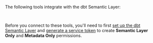 The following tools integrate with the dbt Semantic Layer:


<div className="grid--3-col">

 <Card
    title="Tableau (beta)"
    link="/docs/use-dbt-semantic-layer/gsheets"
    body="Learn how to connect to Tableau for querying metrics and collaborating with your team. Available in beta."
    icon="tableau-software"/>

<Card
    title="Google Sheets (Available end of Oct)"
    link="/docs/use-dbt-semantic-layer/tableau"
    body="Discover how to connect to Google Sheets for querying metrics and collaborating with your team. Available end of October."
    icon="google-sheets-logo-icon"/>


  <div className="card-container">
    <Card
      title="Hex"
      link="https://learn.hex.tech/docs/connect-to-data/data-connections/dbt-integration#dbt-semantic-layer-integration"
      body="Check out Hex's documentation to discover how to connect, analyze metrics, collaborate, and unlock more data possibilities."
      icon="hex"/>
    <a href="https://learn.hex.tech/docs/connect-to-data/data-connections/dbt-integration#dbt-semantic-layer-integration"
      className="external-link"
      target="_blank"
      rel="noopener noreferrer">
      <i className="fa fa-external-link"></i>
    </a>
  </div>

<div className="card-container">
  <Card
    title="Mode"
    body="Explore Mode's documentation to discover how to connect, access, and get trustworthy metrics and insights."
    link="https://mode.com/help/articles/supported-databases/#dbt-semantic-layer"
    icon="mode"/>
    <a href="https://mode.com/help/articles/supported-databases/#dbt-semantic-layer"
    className="external-link"
      target="_blank"
      rel="noopener noreferrer">
      <i className="fa fa-external-link"></i>
    </a>
</div>
</div><br />

<!--
<div className="grid--3-col">

<Card
    title="Tableau (beta)  "
    body="Check out our documentation to discover how to connect to Google Sheets for querying metrics and collaborating with your team. Available in beta."
    icon="tableau-software"/>

<Card
    title="Google Sheets (Available end of Oct)"
    body="Check out our documentation to discover how to connect to Google Sheets for querying metrics and collaborating with your team. Available end of October."
    icon="google-sheets-logo-icon"/>

<Card
    title="Hex"
    body="Check out Hex's documentation to discover how to connect, analyze metrics, collaborate, and unlock more data possibilities."
    link="https://learn.hex.tech/docs/connect-to-data/data-connections/dbt-integration#dbt-semantic-layer-integration"
    icon="hex"/>


<Card
    title="Mode "
    body="Explore Mode's documentation to discover how to connect, access, and get trustworthy metrics and insights."
    link="https://mode.com/help/articles/supported-databases/#dbt-semantic-layer"
    icon="mode"/>


    

</div><br />
-->
Before you connect to these tools, you'll need to first [set up the dbt Semantic Layer](/docs/use-dbt-semantic-layer/setup-sl) and [generate a service token](/docs/dbt-cloud-apis/service-tokens) to create **Semantic Layer Only** and **Metadata Only** permissions.


